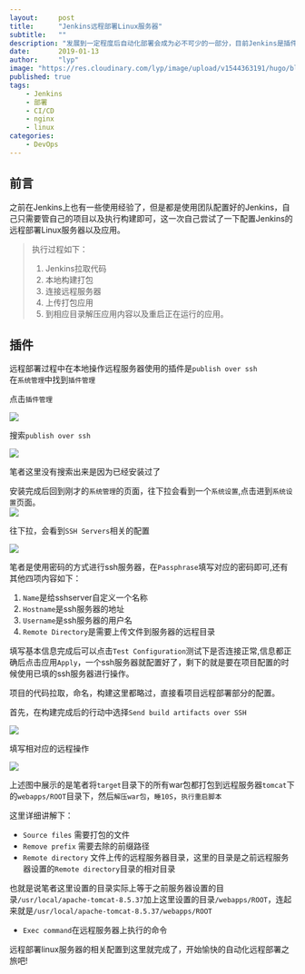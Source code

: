 ```yaml
---
layout:     post 
title:      "Jenkins远程部署Linux服务器"
subtitle:   ""
description: "发展到一定程度后自动化部署会成为必不可少的一部分，目前Jenkins是插件丰富且最流行的工具。"
date:       2019-01-13
author:     "lyp"
image: "https://res.cloudinary.com/lyp/image/upload/v1544363191/hugo/blog.github.io/743a4e9227e1f14cb24a1eb6db29e183.jpg"
published: true
tags:
    - Jenkins
    - 部署
    - CI/CD
    - nginx
    - linux
categories: 
    - DevOps
---
```


## 前言
之前在Jenkins上也有一些使用经验了，但是都是使用团队配置好的Jenkins，自己只需要管自己的项目以及执行构建即可，这一次自己尝试了一下配置Jenkins的远程部署Linux服务器以及应用。  

> 执行过程如下：  
> 
> 1. Jenkins拉取代码  
> 2. 本地构建打包  
> 3. 连接远程服务器  
> 4. 上传打包应用  
> 5. 到相应目录解压应用内容以及重启正在运行的应用。

## 插件

远程部署过程中在本地操作远程服务器使用的插件是``publish over ssh``  
在``系统管理``中找到``插件管理``

点击``插件管理``  

![](https://res.cloudinary.com/lyp/image/upload/v1547996027/hugo/blog.github.io/devops/jenkins/Snipaste_2019-01-20_22-53-09.png)  

搜索``publish over ssh``


![](https://res.cloudinary.com/lyp/image/upload/v1547394382/hugo/blog.github.io/devops/jenkins/Snipaste_2019-01-13_23-46-13.png)  

笔者这里没有搜索出来是因为已经安装过了  

安装完成后回到刚才的``系统管理``的页面，往下拉会看到一个``系统设置``,点击进到``系统设置``页面。  
![](https://res.cloudinary.com/lyp/image/upload/v1547394524/hugo/blog.github.io/devops/jenkins/Snipaste_2019-01-13_23-48-08.png)  
  
往下拉，会看到``SSH Servers``相关的配置  

![](https://res.cloudinary.com/lyp/image/upload/v1547996667/hugo/blog.github.io/devops/jenkins/Snipaste_2019-01-20_23-04-16.png)    

笔者是使用密码的方式进行ssh服务器，在``Passphrase``填写对应的密码即可,还有其他四项内容如下：  


1. ``Name``是给sshserver自定义一个名称
2. ``Hostname``是ssh服务器的地址
3. ``Username``是ssh服务器的用户名
4. ``Remote Directory``是需要上传文件到服务器的远程目录  

填写基本信息完成后可以点击``Test Configuration``测试下是否连接正常,信息都正确后点击应用``Apply``，一个ssh服务器就配置好了，剩下的就是要在项目配置的时候使用已填的ssh服务器进行操作。


项目的代码拉取，命名，构建这里都略过，直接看项目远程部署部分的配置。   

首先，在构建完成后的行动中选择``Send build artifacts over SSH``

![](https://res.cloudinary.com/lyp/image/upload/v1547997179/hugo/blog.github.io/devops/jenkins/Snipaste_2019-01-20_23-12-48.png)

填写相对应的远程操作

![](https://res.cloudinary.com/lyp/image/upload/v1547997030/hugo/blog.github.io/devops/jenkins/Snipaste_2019-01-20_23-09-55.png)

上述图中展示的是笔者将``target``目录下的所有war包都打包到远程服务器``tomcat``下的``webapps/ROOT``目录下，然后``解压war包``，``睡10S``，``执行重启脚本``  

这里详细讲解下： 
 
- ``Source files`` 需要打包的文件  
- ``Remove prefix`` 需要去除的前缀路径
- ``Remote directory`` 文件上传的远程服务器目录，这里的目录是之前远程服务器设置的``Remote directory``目录的相对目录  

也就是说笔者这里设置的目录实际上等于之前服务器设置的目录``/usr/local/apache-tomcat-8.5.37``加上这里设置的目录``/webapps/ROOT``，连起来就是``/usr/local/apache-tomcat-8.5.37/webapps/ROOT``  

- ``Exec command``在远程服务器上执行的命令  

远程部署linux服务器的相关配置到这里就完成了，开始愉快的自动化远程部署之旅吧!



